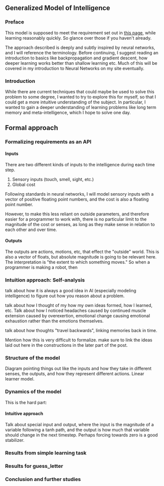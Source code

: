 ## Generalized Model of Intelligence

### Preface

This model is supposed to meet the requirement set out in [this page](exploration_intelligence/generalized_intelligence_requirements), while learning reasonably quickly. So glance over those if you haven't already.

The approach described is deeply and subtly inspired by neural networks, and I will reference the terminology. Before continuing, I suggest reading an introduction to basics like backpropagation and gradient descent, how deeper learning works better than shallow learning etc. Much of this will be covered in my introduction to Neural Networks on my site eventually.

### Introduction

While there are current techniques that could maybe be used to solve this problem to some degree, I wanted to try to explore this for myself, so that I could get a more intuitive understanding of the subject. In particular, I wanted to gain a deeper understanding of learning problems like long term memory and meta-intelligence, which I hope to solve one day.

## Formal approach

### Formalizing requirements as an API

#### Inputs

There are two different kinds of inputs to the intelligence during each time step.

1. Sensory inputs (touch, smell, sight, etc.)
2. Global cost

Following standards in neural networks, I will model sensory inputs with a vector of positive floating point numbers, and the cost is also a floating point number.

However, to make this less reliant on outside parameters, and therefore easier for a programmer to work with, there is no particular limit to the magnitude of the cost or senses, as long as they make sense in relation to each other and over time.

#### Outputs

The outputs are actions, motions, etc, that effect the "outside" world. This is also a vector of floats, but absolute magnitude is going to be relevant here. The interpretation is "the extent to which something moves." So when a programmer is making a robot, then

### Intuition approach: Self-analysis

talk about how it is always a good idea in AI (especially modeling intelligence) to figure out how you reason about a problem.

talk about how I thought of my how my own ideas formed, how I learned, etc. Talk about how I noticed headaches caused by continued muscle extension caused by overexertion, emotional change causing emotional exhaustion rather than the emotions themselves.

talk about how thoughts "travel backwards", linking memories back in time.



Mention how this is very difficult to formalize. make sure to link the ideas laid out here in the constructions in the later part of the post.

### Structure of the model

Diagram pointing things out like the inputs and how they take in different senses, the outputs, and how they represent different actions. Linear learner model.

### Dynamics of the model

This is the hard part:

#### Intuitive approach

Talk about special input and output, where the input is the magnitude of a variable following a tanh path, and the output is how much that variable should change in the next timestep. Perhaps forcing towards zero is a good stabilizer.

### Results from simple learning task

### Results for guess_letter

### Conclusion and further studies
